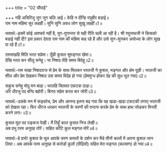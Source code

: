 +++
title = "02 चौपाई"

+++
नहिं अचिरिजु जुग जुग चलि आई। केहि न दीन्हि रघुबीर बडाई॥  
राम नाम महिमा सुर कहहीं। सुनि सुनि अवध लोग सुखु लहहीं॥1॥  

भावार्थ:-इसमें कोई आश्चर्य नहीं है, युग-युगान्तर से यही रीति चली आ रही है। श्री रघुनाथजी ने किसको बडाई नहीं दी? इस प्रकार देवता राम नाम की महिमा कह रहे हैं और उसे सुन-सुनकर अयोध्या के लोग सुख पा रहे हैं॥1॥  

रामसखहि मिलि भरत सप्रेमा। पूँछी कुसल सुमङ्गल खेमा॥  
देखि भरत कर सीलु सनेहू। भा निषाद तेहि समय बिदेहू॥2॥  

भावार्थ:-राम सखा निषादराज से प्रेम के साथ मिलकर भरतजी ने कुशल, मङ्गल और क्षेम पूछी। भरतजी का शील और प्रेम देखकर निषाद उस समय विदेह हो गया (प्रेममुग्ध होकर देह की सुध भूल गया)॥2॥  

सकुच सनेहु मोदु मन बाढा। भरतहि चितवत एकटक ठाढा॥  
धरि धीरजु पद बन्दि बहोरी। बिनय सप्रेम करत कर जोरी॥3॥  

भावार्थ:-उसके मन में सङ्कोच, प्रेम और आनन्द इतना बढ गया कि वह खडा-खडा टकटकी लगाए भरतजी को देखता रहा। फिर धीरज धरकर भरतजी के चरणों की वन्दना करके प्रेम के साथ हाथ जोडकर विनती करने लगा-॥3॥  

कुसल मूल पद पङ्कज पेखी। मैं तिहुँ काल कुसल निज लेखी॥  
अब प्रभु परम अनुग्रह तोरें। सहित कोटि कुल मङ्गल मोरें॥4॥  

भावार्थ:-हे प्रभो! कुशल के मूल आपके चरण कमलों के दर्शन कर मैन्ने तीनों कालों में अपना कुशल जान लिया। अब आपके परम अनुग्रह से करोडों कुलों (पीढियों) सहित मेरा मङ्गल (कल्याण) हो गया॥4॥  

<div class="audioEmbed"  caption="AIR-वाचनम्" src="https://archive
.org/download/rAmcharitmAnas-AIR/EPI-197.mp3"></div>
